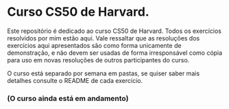 # Curso CS50 de Harvard.

Este repositório é dedicado ao curso CS50 de Harvard. Todos os exercícios resolvidos por mim estão aqui. 
Vale ressaltar que as resoluções dos exercícios aqui apresentados são como forma unicamente de demonstração, e não devem ser usadas de forma irresponsável como cópia para uso em novas resoluções de outros participantes do curso.  

O curso está separado por semana em pastas, se quiser saber mais detalhes consulte o README de cada exercício. 

### (O curso ainda está em andamento)
